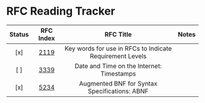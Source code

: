 # RFC Reading Tracker

| Status | RFC Index | RFC Title | Notes |
|:------:|:---------:|:---------:|:------|
| [x] | [2119](https://tools.ietf.org/html/rfc2119) | Key words for use in RFCs to Indicate Requirement Levels ||
| [ ] | [3339](https://tools.ietf.org/html/rfc3339) | Date and Time on the Internet: Timestamps ||
| [x] | [5234](https://tools.ietf.org/html/rfc5234) | Augmented BNF for Syntax Specifications: ABNF ||
